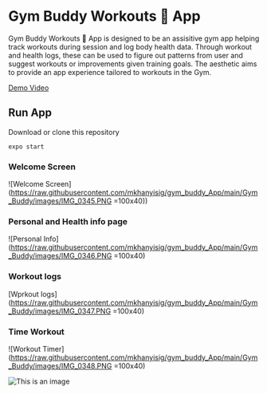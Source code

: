 # Gym Buddy Workouts 💪  App

Gym Buddy Workouts 💪  App is designed to be an assisitive gym app helping track workouts during session and log body health data. Through workout and health logs, these can be used to figure out patterns from user and suggest workouts or improvements given training goals. The aesthetic aims to provide an app experience tailored to workouts in the Gym.

[Demo Video](https://drive.google.com/drive/u/1/folders/1o3qHBni2Ecp0Pp5Sk2tYhLTwYsK611Td)

## Run App

Download or clone this repository

```
expo start
```

### Welcome Screen

![Welcome Screen](https://raw.githubusercontent.com/mkhanyisig/gym_buddy_App/main/Gym_Buddy/images/IMG_0345.PNG =100x40))

### Personal and Health info page

![Personal Info](https://raw.githubusercontent.com/mkhanyisig/gym_buddy_App/main/Gym_Buddy/images/IMG_0346.PNG =100x40)

### Workout logs
[Wprkout logs](https://raw.githubusercontent.com/mkhanyisig/gym_buddy_App/main/Gym_Buddy/images/IMG_0347.PNG =100x40)

### Time Workout

![Workout Timer](https://raw.githubusercontent.com/mkhanyisig/gym_buddy_App/main/Gym_Buddy/images/IMG_0348.PNG =100x40)

![This is an image](https://myoctocat.com/assets/images/base-octocat.svg)
